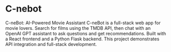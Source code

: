 # C-nebot
C-neBot: AI-Powered Movie Assistant C-neBot is a full-stack web app for movie lovers. Search for films using the TMDB API, then chat with an OpenAI GPT assistant to ask questions and get recommendations. Built with a React frontend and a Python Flask backend. This project demonstrates API integration and full-stack development.

